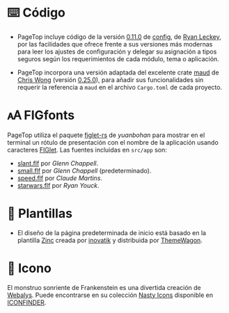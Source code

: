 # ⌨️ Código

* PageTop incluye código de la versión [0.11.0](https://github.com/mehcode/config-rs/tree/0.11.0) de
  [config](https://crates.io/crates/config), de [Ryan Leckey](https://crates.io/users/mehcode), por
  las facilidades que ofrece frente a sus versiones más modernas para leer los ajustes de
  configuración y delegar su asignación a tipos seguros según los requerimientos de cada módulo,
  tema o aplicación.

* PageTop incorpora una versión adaptada del excelente crate [maud](https://crates.io/crates/maud)
  de [Chris Wong](https://crates.io/users/lambda-fairy) (versión
  [0.25.0](https://github.com/lambda-fairy/maud/tree/v0.25.0/maud)), para añadir sus funcionalidades
  sin requerir la referencia a `maud` en el archivo `Cargo.toml` de cada proyecto.


# 🗚 FIGfonts

PageTop utiliza el paquete [figlet-rs](https://crates.io/crates/figlet-rs) de *yuanbohan* para
mostrar en el terminal un rótulo de presentación con el nombre de la aplicación usando caracteres
[FIGlet](http://www.figlet.org). Las fuentes incluidas en `src/app` son:

* [slant.flf](http://www.figlet.org/fontdb_example.cgi?font=slant.flf) por *Glenn Chappell*.
* [small.flf](http://www.figlet.org/fontdb_example.cgi?font=small.flf) por *Glenn Chappell*
  (predeterminado).
* [speed.flf](http://www.figlet.org/fontdb_example.cgi?font=speed.flf) por *Claude Martins*.
* [starwars.flf](http://www.figlet.org/fontdb_example.cgi?font=starwars.flf) por *Ryan Youck*.


# 📰 Plantillas

* El diseño de la página predeterminada de inicio está basado en la plantilla
  [Zinc](https://themewagon.com/themes/free-bootstrap-5-html5-business-website-template-zinc) creada
  por [inovatik](https://inovatik.com/) y distribuida por [ThemeWagon](https://themewagon.com).


# 🎨 Icono

El monstruo sonriente de Frankenstein es una divertida creación de
[Webalys](https://www.iconfinder.com/webalys). Puede encontrarse en su colección
[Nasty Icons](https://www.iconfinder.com/iconsets/nasty) disponible en
[ICONFINDER](https://www.iconfinder.com).